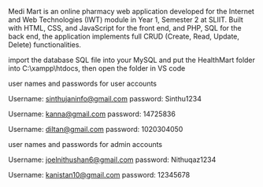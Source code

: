 Medi Mart is an online pharmacy web application developed for the Internet and Web Technologies (IWT) module in Year 1, Semester 2 at SLIIT.
Built with HTML, CSS, and JavaScript for the front end, and PHP, SQL for the back end,
the application implements full CRUD (Create, Read, Update, Delete) functionalities.

import the database SQL file into your MySQL and put the HealthMart folder into C:\xampp\htdocs, then open the folder in VS code

user names and passwords for user accounts

Username: sinthujaninfo@gmail.com
password: Sinthu1234

Username: kanna@gmail.com
password: 14725836

Username: diltan@gmail.com
password: 1020304050

user names and passwords for admin accounts

Username: joelnithushan6@gmail.com
password: Nithuqaz1234

Username: kanistan10@gmail.com
password: 12345678

